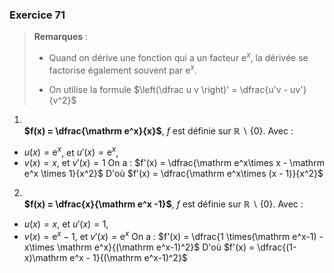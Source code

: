 ### Exercice 71
> **Remarques** :
>* Quand on dérive une fonction qui a un facteur $\mathrm e^x$, la dérivée se factorise également souvent par $\mathrm e^x$.
>
>* On utilise la formule  $\left(\dfrac u v \right)' = \dfrac{u'v - uv'}{v^2}$


1. \
**$f(x) = \dfrac{\mathrm e^x}{x}$**, $f$ est définie sur $\mathbb R\backslash \{0\}$.
Avec :
* $u(x)=\mathrm e^x$, et $u'(x)=\mathrm e^x$,
* $v(x)=x$, et $v'(x)=1$
On a : $f'(x) = \dfrac{\mathrm e^x\times x - \mathrm e^x \times 1}{x^2}$
D'où $f'(x) = \dfrac{\mathrm e^x\times (x -  1)}{x^2}$

2. \
**$f(x) = \dfrac{x}{\mathrm e^x -1}$**, $f$ est définie sur $\mathbb R\backslash \{0\}$.
Avec :
* $u(x)=x$, et $u'(x)=1$,
* $v(x)=\mathrm e^x -1$, et $v'(x)=\mathrm e^x$
On a : $f'(x) = \dfrac{1 \times(\mathrm e^x-1) - x\times \mathrm e^x}{(\mathrm e^x-1)^2}$
D'où $f'(x) = \dfrac{(1-x)\mathrm e^x - 1}{(\mathrm e^x-1)^2}$
